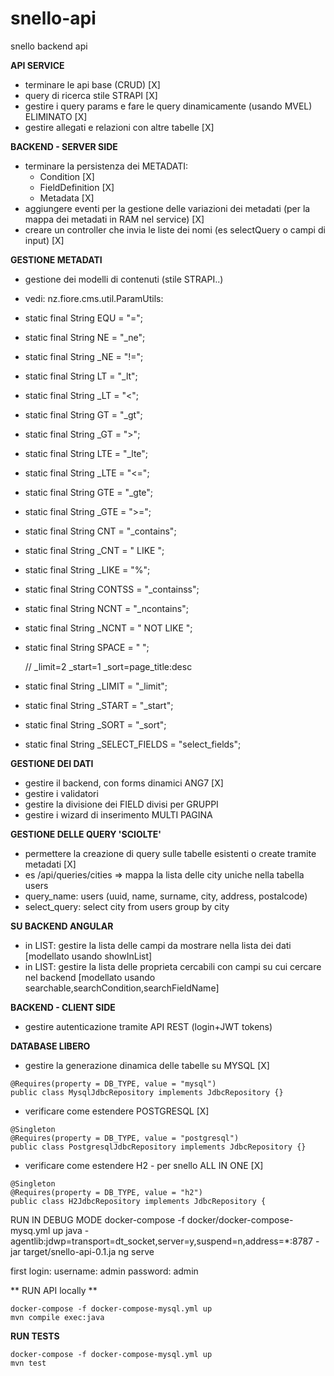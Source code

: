 # snello-api
snello backend api

**API SERVICE**

- terminare le api base (CRUD) [X] 
- query di ricerca stile STRAPI [X]  
- gestire i query params e fare le query dinamicamente (usando MVEL) ELIMINATO [X]
- gestire allegati e relazioni con altre tabelle [X] 


**BACKEND - SERVER SIDE**
- terminare la persistenza dei METADATI:
  - Condition  [X]
  - FieldDefinition  [X]
  - Metadata  [X]
- aggiungere eventi per la gestione delle variazioni dei metadati (per la mappa dei metadati in RAM nel service)  [X]
- creare un controller che invia le liste dei nomi (es selectQuery o campi di input)  [X]


**GESTIONE METADATI**
- gestione dei modelli di contenuti (stile STRAPI..)
- vedi: nz.fiore.cms.util.ParamUtils:

- static final String EQU = "="; 
- static final String NE = "_ne"; 
- static final String _NE = "!="; 
- static final String LT = "_lt"; 
- static final String _LT = "<"; 
- static final String GT = "_gt"; 
- static final String _GT = ">"; 
- static final String LTE = "_lte"; 
- static final String _LTE = "<="; 
- static final String GTE = "_gte"; 
- static final String _GTE = ">="; 
- static final String CNT = "_contains"; 
- static final String _CNT = " LIKE "; 
- static final String _LIKE = "%"; 
- static final String CONTSS = "_containss"; 
- static final String NCNT = "_ncontains"; 
- static final String _NCNT = " NOT LIKE "; 
- static final String SPACE = " "; 
   
    // _limit=2 _start=1 _sort=page_title:desc 
- static final String _LIMIT = "_limit"; 
- static final String _START = "_start"; 
- static final String _SORT = "_sort"; 
- static final String _SELECT_FIELDS = "select_fields"; 
 
 
**GESTIONE DEI DATI** 
- gestire il backend, con forms dinamici ANG7 [X] 
- gestire i validatori 
- gestire la divisione dei FIELD divisi per GRUPPI 
- gestire i wizard di inserimento MULTI PAGINA 
 
**GESTIONE DELLE QUERY 'SCIOLTE'** 
- permettere la creazione di query sulle tabelle esistenti o create tramite metadati [X] 
- es /api/queries/cities => mappa la lista delle city uniche nella tabella users 
- query_name:  users (uuid, name, surname, city, address, postalcode) 
- select_query: select city from users group by city 

**SU BACKEND ANGULAR** 
- in LIST: gestire la lista delle campi da mostrare nella lista dei dati 
[modellato usando showInList] 
- in LIST: gestire la lista delle proprieta cercabili con campi su cui cercare nel backend 
[modellato usando searchable,searchCondition,searchFieldName] 
 
**BACKEND - CLIENT SIDE** 
- gestire autenticazione tramite API REST (login+JWT tokens) 
 
 
**DATABASE LIBERO**
- gestire la generazione dinamica delle tabelle su MYSQL [X] 
```
@Requires(property = DB_TYPE, value = "mysql")
public class MysqlJdbcRepository implements JdbcRepository {}
```

- verificare come estendere POSTGRESQL  [X] 
```
@Singleton
@Requires(property = DB_TYPE, value = "postgresql")
public class PostgresqlJdbcRepository implements JdbcRepository {}
```
- verificare come estendere H2 - per snello ALL IN ONE  [X] 
```
@Singleton
@Requires(property = DB_TYPE, value = "h2")
public class H2JdbcRepository implements JdbcRepository {
```


RUN IN DEBUG MODE
docker-compose -f docker/docker-compose-mysq.yml up
java -agentlib:jdwp=transport=dt_socket,server=y,suspend=n,address=*:8787 -jar target/snello-api-0.1.ja
ng serve

first login:
username: admin
password: admin


** RUN API locally **
```
docker-compose -f docker-compose-mysql.yml up
mvn compile exec:java
```

**RUN TESTS**
```
docker-compose -f docker-compose-mysql.yml up
mvn test
```
